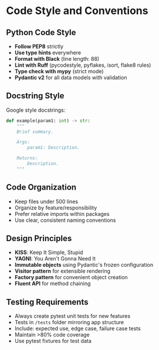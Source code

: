 # Code Style and Conventions

## Python Code Style
- **Follow PEP8** strictly
- **Use type hints** everywhere
- **Format with Black** (line length: 88)
- **Lint with Ruff** (pycodestyle, pyflakes, isort, flake8 rules)
- **Type check with mypy** (strict mode)
- **Pydantic v2** for all data models with validation

## Docstring Style
Google style docstrings:
```python
def example(param1: int) -> str:
    """
    Brief summary.

    Args:
        param1: Description.

    Returns:
        Description.
    """
```

## Code Organization
- Keep files under 500 lines
- Organize by feature/responsibility
- Prefer relative imports within packages
- Use clear, consistent naming conventions

## Design Principles
- **KISS**: Keep It Simple, Stupid
- **YAGNI**: You Aren't Gonna Need It
- **Immutable objects** using Pydantic's frozen configuration
- **Visitor pattern** for extensible rendering
- **Factory pattern** for convenient object creation
- **Fluent API** for method chaining

## Testing Requirements
- Always create pytest unit tests for new features
- Tests in `/tests` folder mirroring app structure
- Include: expected use, edge case, failure case tests
- Maintain >80% code coverage
- Use pytest fixtures for test data